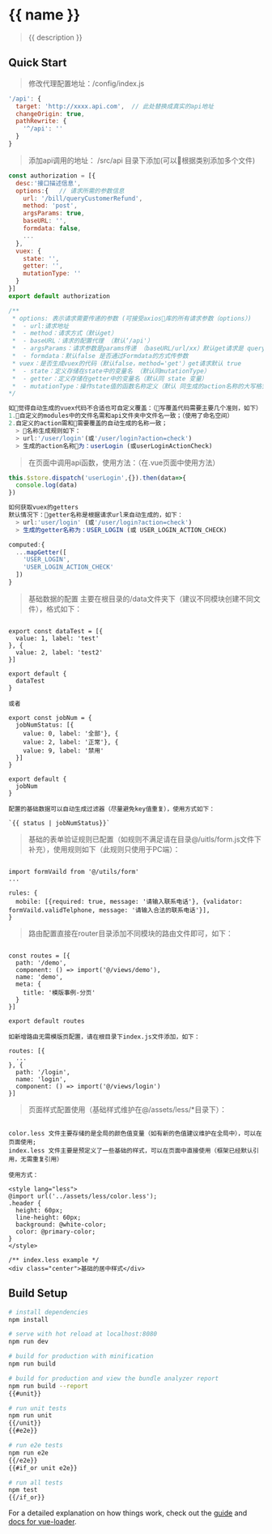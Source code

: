 # {{ name }}

> {{ description }}

## Quick Start

>修改代理配置地址：/config/index.js
```javascript
'/api': {
  target: 'http://xxxx.api.com',  // 此处替换成真实的api地址
  changeOrigin: true,
  pathRewrite: {
    '^/api': ''
  }
}
```

> 添加api调用的地址： /src/api 目录下添加(可以根据类别添加多个文件)
```javascript
const authorization = [{
  desc:'接口描述信息',
  options:{   // 请求所需的参数信息
    url: '/bill/queryCustomerRefund',
    method: 'post',
    argsParams: true,
    baseURL: '',
    formdata: false,
    ...
  },
  vuex: {
    state: '',
    getter: '',
    mutationType: ''
  }
}]
export default authorization

/**
 * options: 表示请求需要传递的参数 (可接受axios库的所有请求参数（options）)
 *  - url:请求地址
 *  - method：请求方式（默认get）
 *  - baseURL：请求的配置代理 （默认‘/api'）
 *  - argsParams：请求参数是params传递 （baseURL/url/xx）默认get请求是 query方式 （默认值 false）
 *  - formdata：默认false 是否通过Formdata的方式传参数
 * vuex：是否生成vuex的代码（默认false，method='get'）get请求默认 true
 *  - state：定义存储在state中的变量名 （默认同mutationType）
 *  - getter：定义存储在getter中的变量名（默认同 state 变量）
 *  - mutationType：操作state值的函数名称定义（默认 同生成的action名称的大写格式 譬如：INSCOVERAGES_LIST）
*/

如觉得自动生成的vuex代码不合适也可自定义覆盖：（写覆盖代码需要主要几个准则，如下）
1.自定义的modules中的文件名需和api文件夹中文件名一致；（使用了命名空间）
2.自定义的action需和需要覆盖的自动生成的名称一致；
  > 名称生成规则如下：
  > url:'/user/login'(或'/user/login?action=check')
  > 生成的action名称为：userLogin (或userLoginActionCheck)

```


>在页面中调用api函数，使用方法：（在.vue页面中使用方法）
```javascript
this.$store.dispatch('userLogin',{}).then(data=>{
  console.log(data)
})

如何获取vuex的getters
默认情况下：getter名称是根据请求url来自动生成的，如下：
  > url:'user/login' (或'/user/login?action=check')
  > 生成的getter名称为：USER_LOGIN (或 USER_LOGIN_ACTION_CHECK)

computed:{
  ...mapGetter([
    'USER_LOGIN',
    'USER_LOGIN_ACTION_CHECK'
  ])
}

```

>基础数据的配置 主要在根目录的/data文件夹下（建议不同模块创建不同文件），格式如下：

```

export const dataTest = [{
  value: 1, label: 'test'
}, {
  value: 2, label: 'test2'
}]

export default {
  dataTest
}

或者

export const jobNum = {
  jobNumStatus: [{
    value: 0, label: '全部'}, {
    value: 2, label: '正常'}, {
    value: 9, label: '禁用'
  }]
}

export default {
  jobNum
}

配置的基础数据可以自动生成过滤器（尽量避免key值重复），使用方式如下：

`{{ status | jobNumStatus}}`

```

>基础的表单验证规则已配置（如规则不满足请在目录@/uitls/form.js文件下补充），使用规则如下（此规则只使用于PC端）：

```

import formVaild from '@/utils/form'
...

rules: {
  mobile: [{required: true, message: '请输入联系电话'}, {validator: formVaild.validTelphone, message: '请输入合法的联系电话'}],
}

```

>路由配置直接在router目录添加不同模块的路由文件即可，如下：

```

const routes = [{
  path: '/demo',
  component: () => import('@/views/demo'),
  name: 'demo',
  meta: {
    title: '模版事例-分页'
  }
}]

export default routes

如新增路由无需模版页配置，请在根目录下index.js文件添加，如下：

routes: [{
  ...
}, {
  path: '/login',
  name: 'login',
  component: () => import('@/views/login')
}]

```

>页面样式配置使用（基础样式维护在@/assets/less/*目录下）：

```

color.less 文件主要存储的是全局的颜色值变量（如有新的色值建议维护在全局中），可以在页面使用;
index.less 文件主要是预定义了一些基础的样式，可以在页面中直接使用（框架已经默认引用，无需重复引用）

使用方式：

<style lang="less">
@import url('../assets/less/color.less');
.header {
  height: 60px;
  line-height: 60px;
  background: @white-color;
  color: @primary-color;
}  
</style>

/** index.less example */
<div class="center">基础的居中样式</div>

```


## Build Setup

``` bash
# install dependencies
npm install

# serve with hot reload at localhost:8080
npm run dev

# build for production with minification
npm run build

# build for production and view the bundle analyzer report
npm run build --report
{{#unit}}

# run unit tests
npm run unit
{{/unit}}
{{#e2e}}

# run e2e tests
npm run e2e
{{/e2e}}
{{#if_or unit e2e}}

# run all tests
npm test
{{/if_or}}
```

For a detailed explanation on how things work, check out the [guide](http://vuejs-templates.github.io/webpack/) and [docs for vue-loader](http://vuejs.github.io/vue-loader).
